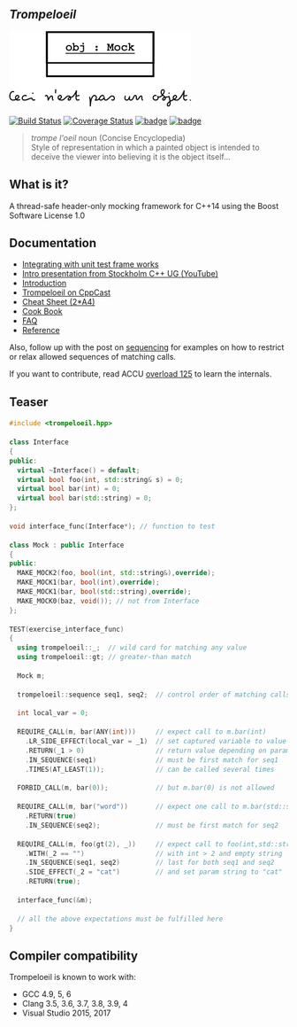 ## *Trompeloeil*

![trompeloeil logo](trompeloeil-logo.png)

[![Build Status](https://travis-ci.org/rollbear/trompeloeil.svg?branch=master)](https://travis-ci.org/rollbear/trompeloeil) [![Coverage Status](https://coveralls.io/repos/rollbear/trompeloeil/badge.svg?branch=master&service=github)](https://coveralls.io/github/rollbear/trompeloeil?branch=master)
[![badge](https://img.shields.io/badge/conan.io-trompeloeil%2Fv25-green.svg?logo=data:image/png;base64%2CiVBORw0KGgoAAAANSUhEUgAAAA4AAAAOCAMAAAAolt3jAAAA1VBMVEUAAABhlctjlstkl8tlmMtlmMxlmcxmmcxnmsxpnMxpnM1qnc1sn85voM91oM11oc1xotB2oc56pNF6pNJ2ptJ8ptJ8ptN9ptN8p9N5qNJ9p9N9p9R8qtOBqdSAqtOAqtR%2BrNSCrNJ/rdWDrNWCsNWCsNaJs9eLs9iRvNuVvdyVv9yXwd2Zwt6axN6dxt%2Bfx%2BChyeGiyuGjyuCjyuGly%2BGlzOKmzOGozuKoz%2BKqz%2BOq0OOv1OWw1OWw1eWx1eWy1uay1%2Baz1%2Baz1%2Bez2Oe02Oe12ee22ujUGwH3AAAAAXRSTlMAQObYZgAAAAFiS0dEAIgFHUgAAAAJcEhZcwAACxMAAAsTAQCanBgAAAAHdElNRQfgBQkREyOxFIh/AAAAiklEQVQI12NgAAMbOwY4sLZ2NtQ1coVKWNvoc/Eq8XDr2wB5Ig62ekza9vaOqpK2TpoMzOxaFtwqZua2Bm4makIM7OzMAjoaCqYuxooSUqJALjs7o4yVpbowvzSUy87KqSwmxQfnsrPISyFzWeWAXCkpMaBVIC4bmCsOdgiUKwh3JojLgAQ4ZCE0AMm2D29tZwe6AAAAAElFTkSuQmCC)](https://www.conan.io/source/trompeloeil/v25/rollbear/stable)
[![badge](https://img.shields.io/badge/conan.io-trompeloeil%2Fdevelop-green.svg?logo=data:image/png;base64%2CiVBORw0KGgoAAAANSUhEUgAAAA4AAAAOCAMAAAAolt3jAAAA1VBMVEUAAABhlctjlstkl8tlmMtlmMxlmcxmmcxnmsxpnMxpnM1qnc1sn85voM91oM11oc1xotB2oc56pNF6pNJ2ptJ8ptJ8ptN9ptN8p9N5qNJ9p9N9p9R8qtOBqdSAqtOAqtR%2BrNSCrNJ/rdWDrNWCsNWCsNaJs9eLs9iRvNuVvdyVv9yXwd2Zwt6axN6dxt%2Bfx%2BChyeGiyuGjyuCjyuGly%2BGlzOKmzOGozuKoz%2BKqz%2BOq0OOv1OWw1OWw1eWx1eWy1uay1%2Baz1%2Baz1%2Bez2Oe02Oe12ee22ujUGwH3AAAAAXRSTlMAQObYZgAAAAFiS0dEAIgFHUgAAAAJcEhZcwAACxMAAAsTAQCanBgAAAAHdElNRQfgBQkREyOxFIh/AAAAiklEQVQI12NgAAMbOwY4sLZ2NtQ1coVKWNvoc/Eq8XDr2wB5Ig62ekza9vaOqpK2TpoMzOxaFtwqZua2Bm4makIM7OzMAjoaCqYuxooSUqJALjs7o4yVpbowvzSUy87KqSwmxQfnsrPISyFzWeWAXCkpMaBVIC4bmCsOdgiUKwh3JojLgAQ4ZCE0AMm2D29tZwe6AAAAAElFTkSuQmCC)](https://www.conan.io/source/trompeloeil/develop/rollbear/testing)

> *trompe l'oeil* noun    (Concise Encyclopedia)  
> Style of representation in which a painted object is intended
> to deceive the viewer into believing it is the object itself...


What is it?
-----------

A thread-safe header-only mocking framework for C++14 using the Boost Software License 1.0

Documentation
-------------

- [Integrating with unit test frame works](docs/CookBook.md/#unit_test_frameworks)
- [Intro presentation from Stockholm C++ UG (YouTube)](https://www.youtube.com/watch?v=mPYNsARvTDk)
- [Introduction](https://playfulprogramming.blogspot.com/2014/12/introducing-trompeloeil-c-mocking.html)
- [Trompeloeil on CppCast](http://cppcast.com/2017/02/bjorn-fahller/)
- [Cheat Sheet (2*A4)](docs/trompeloeil_cheat_sheet.pdf)
- [Cook Book](docs/CookBook.md)
- [FAQ](docs/FAQ.md)
- [Reference](docs/reference.md)

Also, follow up with the post on [sequencing](https://playfulprogramming.blogspot.se/2015/01/sequence-control-with-trompeloeil-c.html) for examples on how to restrict or relax allowed sequences of matching calls.  

If you want to contribute, read ACCU
[overload 125](https://accu.org/var/uploads/journals/Overload125.pdf)
to learn the internals.

Teaser
------
```Cpp
#include <trompeloeil.hpp>

class Interface
{
public:
  virtual ~Interface() = default;
  virtual bool foo(int, std::string& s) = 0;
  virtual bool bar(int) = 0;
  virtual bool bar(std::string) = 0;
};

void interface_func(Interface*); // function to test

class Mock : public Interface
{
public:
  MAKE_MOCK2(foo, bool(int, std::string&),override);
  MAKE_MOCK1(bar, bool(int),override);
  MAKE_MOCK1(bar, bool(std::string),override);
  MAKE_MOCK0(baz, void()); // not from Interface
};

TEST(exercise_interface_func)
{
  using trompeloeil::_;  // wild card for matching any value
  using trompeloeil::gt; // greater-than match

  Mock m;

  trompeloeil::sequence seq1, seq2;  // control order of matching calls

  int local_var = 0;

  REQUIRE_CALL(m, bar(ANY(int)))     // expect call to m.bar(int)
    .LR_SIDE_EFFECT(local_var = _1)  // set captured variable to value of param
    .RETURN(_1 > 0)                  // return value depending on param value
    .IN_SEQUENCE(seq1)               // must be first match for seq1
    .TIMES(AT_LEAST(1));             // can be called several times

  FORBID_CALL(m, bar(0));            // but m.bar(0) is not allowed

  REQUIRE_CALL(m, bar("word"))       // expect one call to m.bar(std::string)
    .RETURN(true)
    .IN_SEQUENCE(seq2);              // must be first match for seq2

  REQUIRE_CALL(m, foo(gt(2), _))     // expect call to foo(int,std::string&)
    .WITH(_2 == "")                  // with int > 2 and empty string
    .IN_SEQUENCE(seq1, seq2)         // last for both seq1 and seq2
    .SIDE_EFFECT(_2 = "cat")         // and set param string to "cat"
    .RETURN(true);

  interface_func(&m);

  // all the above expectations must be fulfilled here
}
```

Compiler compatibility
----------------------

Trompeloeil is known to work with:

* GCC 4.9, 5, 6
* Clang 3.5, 3.6, 3.7, 3.8, 3.9, 4
* Visual Studio 2015, 2017
